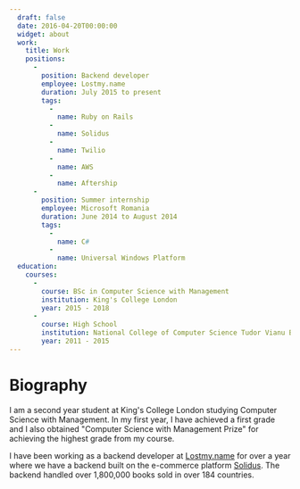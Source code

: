 ```yaml
---
  draft: false
  date: 2016-04-20T00:00:00
  widget: about
  work:
    title: Work
    positions:
      -
        position: Backend developer
        employee: Lostmy.name
        duration: July 2015 to present
        tags:
          -
            name: Ruby on Rails
          -
            name: Solidus
          -
            name: Twilio
          -
            name: AWS
          -
            name: Aftership
      -
        position: Summer internship
        employee: Microsoft Romania
        duration: June 2014 to August 2014
        tags:
          -
            name: C#
          -
            name: Universal Windows Platform
  education:
    courses:
      -
        course: BSc in Computer Science with Management
        institution: King's College London
        year: 2015 - 2018
      -
        course: High School
        institution: National College of Computer Science Tudor Vianu Bucharest
        year: 2011 - 2015
---
```


# Biography

I am a second year student at King's College London studying Computer Science with Management.
In my first year, I have achieved a first grade and I also obtained "Computer Science with Management Prize" for achieving the highest grade from my course.

I have been working as a backend developer at [Lostmy.name](https://lostmy.name)
for over a year where we have a backend built on the e-commerce platform [Solidus](https://github.com/solidusio/solidus).
The backend handled over 1,800,000 books sold in over 184 countries.
